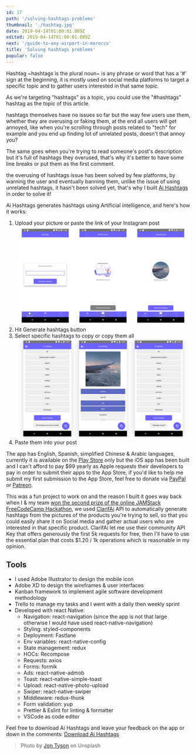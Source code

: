 ```yaml
---
id: 17
path: '/solving-hashtags-problems'
thumbnail: './hashtag.jpg'
date: 2019-04-14T01:00:01.889Z
edited: 2019-04-14T01:00:01.889Z
next: '/guide-to-any-airport-in-morocco'
title: 'Solving hashtags problems'
popular: false
---
```


Hashtag ~hashtags is the plural noun~ is any phrase or word that has a '#' sign at the beginning, it is mostly used on social media platforms to target a specific topic and to gather users interested in that same topic.

As we're targeting "hashtags" as a topic, you could use the "#hashtags" hashtag as the topic of this article.

hashtags themselves have no issues so far but the way few users use them, whether they are overusing or faking them, at the end all users will get annoyed, like when you're scrolling through posts related to "tech" for example and you end up finding lot of unrelated posts, doesn't that annoy you?

The same goes when you're trying to read someone's post's description but it's full of hashtags they overused, that's why it's better to have some line breaks or put them as the first comment.

the overusing of hashtags issue has been solved by few platforms, by warning the user and eventually banning them, unlike the issue of using unrelated hashtags, it hasn't been solved yet, that's why I built [Ai Hashtags](https://play.google.com/store/apps/details?id=com.aihashtags) in order to solve it!

Ai Hashtags generates hashtags using Artificial intelligence, and here's how it works:

1. Upload your picture or paste the link of your Instagram post
   ![Upload](upload.jpg)
2. Hit Generate hashtags button
3. Select specific hashtags to copy or copy them all
   ![Upload](copy.jpg)
4. Paste them into your post

The app has English, Spanish, simplified Chinese & Arabic languages, currently it is available on the [Play Store](https://play.google.com/store/apps/details?id=com.aihashtags) only but the iOS app has been built and I can't afford to pay \$99 yearly as Apple requests their developers to pay in order to submit their apps to the App Store, if you'd like to help me submit my first submission to the App Store, feel free to donate via [PayPal](https://www.paypal.me/ismailghallou/105) or [Patreon](https://www.patreon.com/smakosh).

This was a fun project to work on and the reason I built it goes way back when I & my team [won the second prize of the online JAMStack FreeCodeCamp Hackathon](https://medium.freecodecamp.org/winners-from-the-2018-freecodecamp-jamstack-hackathon-at-github-2a39bd1db878), we used [ClarifAi](https://clarifai.com) API to automatically generate hashtags from the pictures of the products you're trying to sell, so that you could easily share it on Social media and gather actual users who are interested in that specific product. ClarifAi let me use their community API Key that offers generously the first 5k requests for free, then I'll have to use the essential plan that costs \$1.20 / 1k operations which is reasonable in my opinion.

## Tools

- I used Adobe Illustrator to design the mobile icon
- Adobe XD to design the wireframes & user interfaces
- Kanban framework to implement agile software development methodology
- Trello to manage my tasks and I went with a daily then weekly sprint
- Developed with react Native:
  - Navigation: react-navigation (since the app is not that large otherwise I would have used react-native-navigation)
  - Styling: styled-components
  - Deployment: Fastlane
  - Env variables: react-native-config
  - State management: redux
  - HOCs: Recompose
  - Requests: axios
  - Forms: formik
  - Ads: react-native-admob
  - Toast: react-native-simple-toast
  - Upload: react-native-photo-upload
  - Swiper: react-native-swiper
  - Middleware: redux-thunk
  - Form validation: yup
  - Prettier & Eslint for linting & formatter
  - VSCode as code editor

Feel free to download Ai Hashtags and leave your feedback on the app or down in the comments: [Download Ai Hashtags](https://play.google.com/store/apps/details?id=com.aihashtags)

> Photo by [Jon Tyson](https://unsplash.com/@jontyson) on Unsplash
